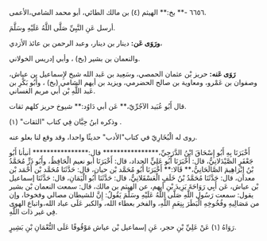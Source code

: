 ٦٦٥٦ -** بخ:** الهيثم (٤) بن مالك الطائي، أبو محمد الشامي،الأعمى.

أرسل عَنِ النَّبِيِّ صَلَّى اللَّهُ عَلَيْهِ وسَلَّمَ.

**ورَوَى عَن:** دينار بن دينار، وعبد الرحمن بن عائذ الأزدي،

والنعمان بن بشير (بخ) ، وأبي إدريس الخولاني.

**رَوَى عَنه:** حريز بْن عثمان الحمصي، وسَعِيد بن عَبد الله شيخ لإِسماعيل بن عياش، وصفوان بن عَمْرو، ومعاوية بن صالح الحضرمي، ويزيد بن أيهم الشامي (بخ) ، وأَبُو بَكْرِ بن عَبد اللَّهِ بْن أَبي مريم الغساني.

قال أَبُو عُبَيد الآجُرِّيّ،** عَن أبي دَاوُد:** شيوخ حريز كلهم ثقات.

وذكره ابنُ حِبَّان فِي كتاب "الثقات" (١) .

روى له الْبُخَارِيّ في كتاب"الأدب" حديثًا واحدا، وقد وقع لنا بعلو عنه.

أَخْبَرَنَا بِهِ أَبُو إِسْحَاقَ ابْنُ الدَّرَجِيِّ،**************** قال:**************** أنبأنا أَبُو جَعْفَرٍ الصَّيْدَلانِيُّ، قال: أَخْبَرَنَا أَبُو عَلِيٍّ الحداد، قال: أَخْبَرَنَا أبو نعيم الْحَافِظُ، وأَبُو ذَرٍّ مُحَمَّدُ بْنُ إِبْرَاهِيمَ الصَّالَحَانِيُّ،** قَالا:** أَخْبَرَنَا أَبُو مُحَمَّد بْن حيان، قال: حَدَّثَنَا مُحَمَّد بْن أَحْمَد بْن معدان، قال: حَدَّثَنَا مُحَمَّدُ بْنُ خَلَفٍ الْعَسْقَلانِيُّ، قال: حَدَّثَنَا أَبُو الْيَمَانِ، قال: حَدَّثَنَا إسماعيل بْن عياش، عَن أَبِي رَوَاحَةَ يَزِيدَ بْنِ أيهم، عن الهيثم بن مالك، قال: سمعت النعمان بْن بشير يقول: سمعت رَسُول اللَّهِ صَلَّى اللَّهُ عَلَيْهِ وسَلَّمَ يَقُولُ: إِنَّ للشيطان مصالي وفخوخا، وإن من مَصَالِيهِ وفُخُوخِهِ الْبَطَرَ بِنِعَمِ اللَّهِ، والفخر بعطاء الله، والكبر عَلَى عباد الله،واتباع الهوى فِي غير ذات اللَّهِ.

رَوَاهُ (١) عَنْ عَلِيِّ بْنِ حجر، عَنِ إسماعيل بْن عياش مَوْقُوفًا عَلَى النُّعْمَانِ بْنِ بَشِيرٍ.